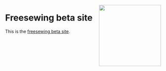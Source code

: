 <a href="https://docs/freesewing.org/"><img src="https://docs.freesewing.org/img/logo-black.svg" align="right" width=200 /></a>

# Freesewing beta site

This is the [freesewing beta site](https://beta.freesewing.org/).
